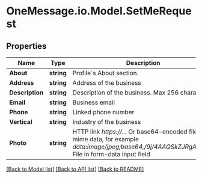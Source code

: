 # OneMessage.io.Model.SetMeRequest

## Properties

Name | Type | Description | Notes
------------ | ------------- | ------------- | -------------
**About** | **string** | Profile&#x60;s About section. | [optional] 
**Address** | **string** | Address of the business | [optional] 
**Description** | **string** | Description of the business. Max 256 characters | [optional] 
**Email** | **string** | Business email | [optional] 
**Phone** | **string** | Linked phone number | [optional] 
**Vertical** | **string** | Industry of the business | [optional] 
**Photo** | **string** | HTTP link *https://...*  Or base64-encoded file with mime data, for example *data:image/jpeg;base64,/9j/4AAQSkZJRgABAQ...*   File in form-data input field | [optional] 

[[Back to Model list]](../README.md#documentation-for-models) [[Back to API list]](../README.md#documentation-for-api-endpoints) [[Back to README]](../README.md)

